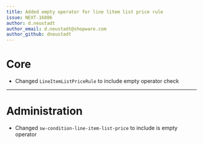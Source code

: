```yaml
---
title: Added empty operator for line litem list price rule
issue: NEXT-16886
author: d.neustadt
author_email: d.neustadt@shopware.com 
author_github: dneustadt
---
```

# Core
* Changed `LineItemListPriceRule` to include empty operator check
___
# Administration
* Changed `sw-condition-line-item-list-price` to include is empty operator
